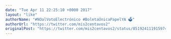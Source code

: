 ```yaml
---
date: "Tue Apr 11 22:25:10 +0000 2017"
layout: "like"
authorName: "#NOalVotoElectrónico #BoletaÚnicaPapelYA 🗳"
authorUrl: "https://twitter.com/mis2centavos2"
originalPost: "https://twitter.com/mis2centavos2/status/851924111915974657"
---
```

